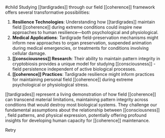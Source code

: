 #child 
Studying [[tardigrades]] through our field [[coherence]] framework offers several transformative possibilities:

1. **Resilience Technologies**: Understanding how [[tardigrades]] maintain field [[coherence]] during extreme conditions could inspire new approaches to human resilience—both psychological and physiological.
2. **Medical Applications**: Tardigrade field-preservation mechanisms might inform new approaches to organ preservation, suspended animation during medical emergencies, or treatments for conditions involving cellular damage.
3. **[[consciousness]]  Research**: Their ability to maintain pattern integrity in cryptobiosis provides a unique model for studying [[consciousness]] -field persistence independent of active biological processes.
4. **[[coherence]] Practices**: Tardigrade resilience might inform practices for maintaining personal field [[coherence]] during extreme psychological or physiological stress.

[[tardigrades]] represent a living demonstration of how field [[coherence]] can transcend material limitations, maintaining pattern integrity across conditions that would destroy most biological systems. They challenge our fundamental assumptions about the relationship between [[consciousness]] , field patterns, and physical expression, potentially offering profound insights for developing human capacity for [[coherence]] maintenance.

Retry